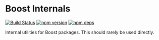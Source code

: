# Boost Internals

[![Build Status](https://travis-ci.org/milesj/boost.svg?branch=master)](https://travis-ci.org/milesj/boost)
[![npm version](https://badge.fury.io/js/%40boost%internal.svg)](https://www.npmjs.com/package/@boost/internal)
[![npm deps](https://david-dm.org/milesj/boost.svg?path=packages/internal)](https://www.npmjs.com/package/@boost/internal)

Internal utilities for Boost packages. This should rarely be used directly.
